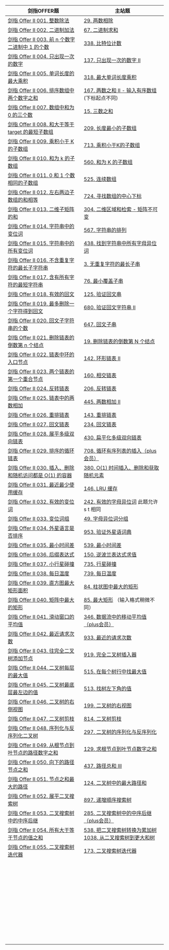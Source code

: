 | 剑指OFFER题                                                  | 主站题                                                       |
| ------------------------------------------------------------ | ------------------------------------------------------------ |
| [剑指 Offer II 001. 整数除法](https://leetcode-cn.com/problems/xoh6Oh/) | [29. 两数相除](https://leetcode-cn.com/problems/divide-two-integers/) |
| [剑指 Offer II 002. 二进制加法](https://leetcode-cn.com/problems/JFETK5/) | [67. 二进制求和](https://leetcode-cn.com/problems/add-binary/) |
| [剑指 Offer II 003. 前 n 个数字二进制中 1 的个数](https://leetcode-cn.com/problems/w3tCBm/) | [338. 比特位计数](https://leetcode-cn.com/problems/counting-bits/) |
| [剑指 Offer II 004. 只出现一次的数字 ](https://leetcode-cn.com/problems/WGki4K/) | [137. 只出现一次的数字 II](https://leetcode-cn.com/problems/single-number-ii/) |
| [剑指 Offer II 005. 单词长度的最大乘积](https://leetcode-cn.com/problems/aseY1I/) | [318. 最大单词长度乘积](https://leetcode-cn.com/problems/maximum-product-of-word-lengths/) |
| [剑指 Offer II 006. 排序数组中两个数字之和](https://leetcode-cn.com/problems/kLl5u1/) | [167. 两数之和 II - 输入有序数组](https://leetcode-cn.com/problems/two-sum-ii-input-array-is-sorted/) (下标起点不同) |
| [剑指 Offer II 007. 数组中和为 0 的三个数](https://leetcode-cn.com/problems/1fGaJU/) | [15. 三数之和](https://leetcode-cn.com/problems/3sum/)       |
| [剑指 Offer II 008. 和大于等于 target 的最短子数组](https://leetcode-cn.com/problems/2VG8Kg/) | [209. 长度最小的子数组](https://leetcode-cn.com/problems/minimum-size-subarray-sum/) |
| [剑指 Offer II 009. 乘积小于 K 的子数组](https://leetcode-cn.com/problems/ZVAVXX/) | [713. 乘积小于K的子数组](https://leetcode-cn.com/problems/subarray-product-less-than-k/) |
| [剑指 Offer II 010. 和为 k 的子数组](https://leetcode-cn.com/problems/QTMn0o/) | [560. 和为 K 的子数组](https://leetcode-cn.com/problems/subarray-sum-equals-k/) |
| [剑指 Offer II 011. 0 和 1 个数相同的子数组](https://leetcode-cn.com/problems/A1NYOS/) | [525. 连续数组](https://leetcode-cn.com/problems/contiguous-array/) |
| [剑指 Offer II 012. 左右两边子数组的和相等](https://leetcode-cn.com/problems/tvdfij/) | [724. 寻找数组的中心下标](https://leetcode-cn.com/problems/find-pivot-index/) |
| [剑指 Offer II 013. 二维子矩阵的和](https://leetcode-cn.com/problems/O4NDxx/) | [304. 二维区域和检索 - 矩阵不可变](https://leetcode-cn.com/problems/range-sum-query-2d-immutable/) |
| [剑指 Offer II 014. 字符串中的变位词](https://leetcode-cn.com/problems/MPnaiL/) | [567. 字符串的排列](https://leetcode-cn.com/problems/permutation-in-string/) |
| [剑指 Offer II 015. 字符串中的所有变位词](https://leetcode-cn.com/problems/VabMRr/) | [438. 找到字符串中所有字母异位词](https://leetcode-cn.com/problems/find-all-anagrams-in-a-string/) |
| [剑指 Offer II 016. 不含重复字符的最长子字符串](https://leetcode-cn.com/problems/wtcaE1/) | [3. 无重复字符的最长子串](https://leetcode-cn.com/problems/longest-substring-without-repeating-characters/) |
| [剑指 Offer II 017. 含有所有字符的最短字符串](https://leetcode-cn.com/problems/M1oyTv/) | [76. 最小覆盖子串](https://leetcode-cn.com/problems/minimum-window-substring/) |
| [剑指 Offer II 018. 有效的回文](https://leetcode-cn.com/problems/XltzEq/) | [125. 验证回文串](https://leetcode-cn.com/problems/valid-palindrome/) |
| [剑指 Offer II 019. 最多删除一个字符得到回文](https://leetcode-cn.com/problems/RQku0D/) | [680. 验证回文字符串 Ⅱ](https://leetcode-cn.com/problems/valid-palindrome-ii/) |
| [剑指 Offer II 020. 回文子字符串的个数](https://leetcode-cn.com/problems/a7VOhD/) | [647. 回文子串](https://leetcode-cn.com/problems/palindromic-substrings/) |
| [剑指 Offer II 021. 删除链表的倒数第 n 个结点](https://leetcode-cn.com/problems/SLwz0R/) | [19. 删除链表的倒数第 N 个结点](https://leetcode-cn.com/problems/remove-nth-node-from-end-of-list/) |
| [剑指 Offer II 022. 链表中环的入口节点](https://leetcode-cn.com/problems/c32eOV/) | [142. 环形链表 II](https://leetcode-cn.com/problems/linked-list-cycle-ii/) |
| [剑指 Offer II 023. 两个链表的第一个重合节点](https://leetcode-cn.com/problems/3u1WK4/) | [160. 相交链表](https://leetcode-cn.com/problems/intersection-of-two-linked-lists/) |
| [剑指 Offer II 024. 反转链表](https://leetcode-cn.com/problems/UHnkqh/) | [206. 反转链表](https://leetcode-cn.com/problems/reverse-linked-list/) |
| [剑指 Offer II 025. 链表中的两数相加](https://leetcode-cn.com/problems/lMSNwu/) | [445. 两数相加 II](https://leetcode-cn.com/problems/add-two-numbers-ii/) |
| [剑指 Offer II 026. 重排链表](https://leetcode-cn.com/problems/LGjMqU/) | [143. 重排链表](https://leetcode-cn.com/problems/reorder-list/) |
| [剑指 Offer II 027. 回文链表](https://leetcode-cn.com/problems/aMhZSa/) | [234. 回文链表](https://leetcode-cn.com/problems/palindrome-linked-list/) |
| [剑指 Offer II 028. 展平多级双向链表](https://leetcode-cn.com/problems/Qv1Da2/) | [430. 扁平化多级双向链表](https://leetcode-cn.com/problems/flatten-a-multilevel-doubly-linked-list/) |
| [剑指 Offer II 029. 排序的循环链表](https://leetcode-cn.com/problems/4ueAj6/) | [708. 循环有序列表的插入（plus会员）](https://leetcode-cn.com/problems/insert-into-a-sorted-circular-linked-list/) |
| [剑指 Offer II 030. 插入、删除和随机访问都是 O(1) 的容器](https://leetcode-cn.com/problems/FortPu/) | [380. O(1) 时间插入、删除和获取随机元素](https://leetcode-cn.com/problems/insert-delete-getrandom-o1/) |
| [剑指 Offer II 031. 最近最少使用缓存](https://leetcode-cn.com/problems/OrIXps/) | [146. LRU 缓存](https://leetcode-cn.com/problems/lru-cache/) |
| [剑指 Offer II 032. 有效的变位词](https://leetcode-cn.com/problems/dKk3P7/) | [242. 有效的字母异位词](https://leetcode-cn.com/problems/valid-anagram/)    此题允许 s t 相同 |
| [剑指 Offer II 033. 变位词组](https://leetcode-cn.com/problems/sfvd7V/) | [49. 字母异位词分组](https://leetcode-cn.com/problems/group-anagrams/) |
| [剑指 Offer II 034. 外星语言是否排序](https://leetcode-cn.com/problems/lwyVBB/) | [953. 验证外星语词典](https://leetcode-cn.com/problems/verifying-an-alien-dictionary/) |
| [剑指 Offer II 035. 最小时间差](https://leetcode-cn.com/problems/569nqc/) | [539. 最小时间差](https://leetcode-cn.com/problems/minimum-time-difference/) |
| [剑指 Offer II 036. 后缀表达式](https://leetcode-cn.com/problems/8Zf90G/) | [150. 逆波兰表达式求值](https://leetcode-cn.com/problems/evaluate-reverse-polish-notation/) |
| [剑指 Offer II 037. 小行星碰撞](https://leetcode-cn.com/problems/XagZNi/) | [735. 行星碰撞](https://leetcode-cn.com/problems/asteroid-collision/) |
| [剑指 Offer II 038. 每日温度](https://leetcode-cn.com/problems/iIQa4I/) | [739. 每日温度](https://leetcode-cn.com/problems/daily-temperatures/) |
| [剑指 Offer II 039. 直方图最大矩形面积](https://leetcode-cn.com/problems/0ynMMM/) | [84. 柱状图中最大的矩形](https://leetcode-cn.com/problems/largest-rectangle-in-histogram/) |
| [剑指 Offer II 040. 矩阵中最大的矩形](https://leetcode-cn.com/problems/PLYXKQ/) | [85. 最大矩形](https://leetcode-cn.com/problems/maximal-rectangle/) （输入格式稍微不同） |
| [剑指 Offer II 041. 滑动窗口的平均值](https://leetcode-cn.com/problems/qIsx9U/) | [346. 数据流中的移动平均值（plus会员）](https://leetcode-cn.com/problems/moving-average-from-data-stream/) |
| [剑指 Offer II 042. 最近请求次数](https://leetcode-cn.com/problems/H8086Q/) | [933. 最近的请求次数](https://leetcode-cn.com/problems/number-of-recent-calls/) |
| [剑指 Offer II 043. 往完全二叉树添加节点](https://leetcode-cn.com/problems/NaqhDT/) | [919. 完全二叉树插入器](https://leetcode-cn.com/problems/complete-binary-tree-inserter/) |
| [剑指 Offer II 044. 二叉树每层的最大值](https://leetcode-cn.com/problems/hPov7L/) | [515. 在每个树行中找最大值](https://leetcode-cn.com/problems/find-largest-value-in-each-tree-row/) |
| [剑指 Offer II 045. 二叉树最底层最左边的值](https://leetcode-cn.com/problems/LwUNpT/) | [513. 找树左下角的值](https://leetcode-cn.com/problems/find-bottom-left-tree-value/) |
| [剑指 Offer II 046. 二叉树的右侧视图](https://leetcode-cn.com/problems/WNC0Lk/) | [199. 二叉树的右视图](https://leetcode-cn.com/problems/binary-tree-right-side-view/) |
| [剑指 Offer II 047. 二叉树剪枝](https://leetcode-cn.com/problems/pOCWxh/) | [814. 二叉树剪枝](https://leetcode-cn.com/problems/binary-tree-pruning/) |
| [剑指 Offer II 048. 序列化与反序列化二叉树](https://leetcode-cn.com/problems/h54YBf/) | [297. 二叉树的序列化与反序列化](https://leetcode-cn.com/problems/serialize-and-deserialize-binary-tree/) |
| [剑指 Offer II 049. 从根节点到叶节点的路径数字之和](https://leetcode-cn.com/problems/3Etpl5/) | [129. 求根节点到叶节点数字之和](https://leetcode-cn.com/problems/sum-root-to-leaf-numbers/) |
| [剑指 Offer II 050. 向下的路径节点之和](https://leetcode-cn.com/problems/6eUYwP/) | [437. 路径总和 III](https://leetcode-cn.com/problems/path-sum-iii/) |
| [剑指 Offer II 051. 节点之和最大的路径](https://leetcode-cn.com/problems/jC7MId/) | [124. 二叉树中的最大路径和](https://leetcode-cn.com/problems/binary-tree-maximum-path-sum/) |
| [剑指 Offer II 052. 展平二叉搜索树](https://leetcode-cn.com/problems/NYBBNL/) | [897. 递增顺序搜索树](https://leetcode-cn.com/problems/increasing-order-search-tree/) |
| [剑指 Offer II 053. 二叉搜索树中的中序后继](https://leetcode-cn.com/problems/P5rCT8/) | [285. 二叉搜索树中的中序后继（plus会员）](https://leetcode-cn.com/problems/inorder-successor-in-bst/) |
| [剑指 Offer II 054. 所有大于等于节点的值之和](https://leetcode-cn.com/problems/w6cpku/) | [538. 把二叉搜索树转换为累加树](https://leetcode-cn.com/problems/convert-bst-to-greater-tree/) [1038. 从二叉搜索树到更大和树](https://leetcode-cn.com/problems/binary-search-tree-to-greater-sum-tree/) |
| [剑指 Offer II 055. 二叉搜索树迭代器](https://leetcode-cn.com/problems/kTOapQ/) | [173. 二叉搜索树迭代器](https://leetcode-cn.com/problems/binary-search-tree-iterator/) |
|                                                              |                                                              |
|                                                              |                                                              |
|                                                              |                                                              |
|                                                              |                                                              |
|                                                              |                                                              |
|                                                              |                                                              |
|                                                              |                                                              |
|                                                              |                                                              |
|                                                              |                                                              |
|                                                              |                                                              |
|                                                              |                                                              |
|                                                              |                                                              |
|                                                              |                                                              |
|                                                              |                                                              |
|                                                              |                                                              |
|                                                              |                                                              |
|                                                              |                                                              |
|                                                              |                                                              |
|                                                              |                                                              |
|                                                              |                                                              |
|                                                              |                                                              |
|                                                              |                                                              |
|                                                              |                                                              |
|                                                              |                                                              |
|                                                              |                                                              |
|                                                              |                                                              |
|                                                              |                                                              |
|                                                              |                                                              |
|                                                              |                                                              |
|                                                              |                                                              |
|                                                              |                                                              |
|                                                              |                                                              |
|                                                              |                                                              |
|                                                              |                                                              |
|                                                              |                                                              |
|                                                              |                                                              |
|                                                              |                                                              |
|                                                              |                                                              |
|                                                              |                                                              |
|                                                              |                                                              |
|                                                              |                                                              |
|                                                              |                                                              |
|                                                              |                                                              |
|                                                              |                                                              |
|                                                              |                                                              |

